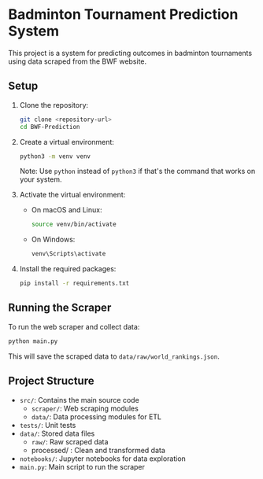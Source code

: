 # Badminton Tournament Prediction System

This project is a system for predicting outcomes in badminton tournaments using data scraped from the BWF website.

## Setup

1. Clone the repository:
   ```bash
   git clone <repository-url>
   cd BWF-Prediction
   ```

2. Create a virtual environment:
   ```bash
   python3 -m venv venv
   ```
   Note: Use `python` instead of `python3` if that's the command that works on your system.

3. Activate the virtual environment:
   - On macOS and Linux:
     ```bash
     source venv/bin/activate
     ```
   - On Windows:
     ```bash
     venv\Scripts\activate
     ```

4. Install the required packages:
   ```bash
   pip install -r requirements.txt
   ```

## Running the Scraper

To run the web scraper and collect data:

```bash
python main.py
```

This will save the scraped data to `data/raw/world_rankings.json`.

## Project Structure

- `src/`: Contains the main source code
  - `scraper/`: Web scraping modules
  - `data/`: Data processing modules for ETL
- `tests/`: Unit tests
- `data/`: Stored data files
  - `raw/`: Raw scraped data
  - processed/ : Clean and transformed data
- `notebooks/`: Jupyter notebooks for data exploration
- `main.py`: Main script to run the scraper
